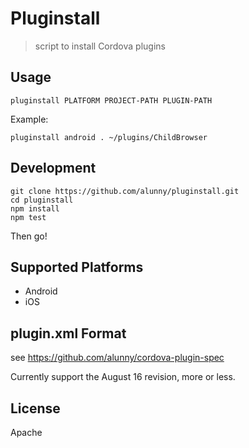 # Pluginstall

> script to install Cordova plugins

## Usage

    pluginstall PLATFORM PROJECT-PATH PLUGIN-PATH

Example:

    pluginstall android . ~/plugins/ChildBrowser

## Development

    git clone https://github.com/alunny/pluginstall.git
    cd pluginstall
    npm install
    npm test

Then go!

## Supported Platforms

* Android
* iOS

## plugin.xml Format

see https://github.com/alunny/cordova-plugin-spec

Currently support the August 16 revision, more or less.

## License

Apache
